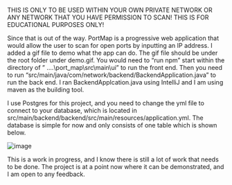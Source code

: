 THIS IS ONLY TO BE USED WITHIN YOUR OWN PRIVATE NETWORK OR ANY NETWORK THAT YOU HAVE PERMISSION TO SCAN! THIS IS FOR EDUCATIONAL PURPOSES ONLY!


Since that is out of the way. PortMap is a progressive web application that would allow the user to scan for open ports by inputting an IP address. I added a gif file to demo what the app can do. The gif file should be under the root folder under demo.gif. You would need to “run npm” start within the directory of ” ..\..\port_map\src\main\ui” to run the front end. Then you need to run “src/main/java/com/network/backend/BackendApplication.java” to run the back end. I ran BackendApplcation.java using IntelliJ and I am using maven as the building tool.

I use Postgres for this project, and you need to change the yml file to connect to your database, which is located in src/main/backend/backend/src/main/resources/application.yml. The database is simple for now and only consists of one table which is shown below.    


![image](https://user-images.githubusercontent.com/57244659/211681321-77d7a288-8fdc-41d6-886f-fe1004fc1f82.png)



This is a work in progress, and I know there is still a lot of work that needs to be done. The project is at a point now where it can be demonstrated, and I am open to any feedback.

